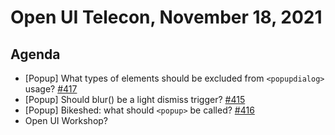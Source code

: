 # Open UI Telecon, November 18, 2021

## Agenda
  - [Popup] What types of elements should be excluded from `<popupdialog>` usage? [#417](https://github.com/openui/open-ui/issues/417)
  - [Popup] Should blur() be a light dismiss trigger? [#415](https://github.com/openui/open-ui/issues/415)
  - [Popup] Bikeshed: what should `<popup>` be called? [#416](https://github.com/openui/open-ui/issues/416)
  - Open UI Workshop?
